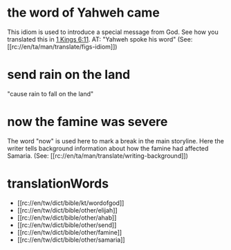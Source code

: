 # the word of Yahweh came

This idiom is used to introduce a special message from God. See how you translated this in [1 Kings 6:11](../06/11.md). AT: "Yahweh spoke his word" (See: [[rc://en/ta/man/translate/figs-idiom]])

# send rain on the land

"cause rain to fall on the land"

# now the famine was severe

The word "now" is used here to mark a break in the main storyline. Here the writer tells background information about how the famine had affected Samaria. (See: [[rc://en/ta/man/translate/writing-background]])

# translationWords

* [[rc://en/tw/dict/bible/kt/wordofgod]]
* [[rc://en/tw/dict/bible/other/elijah]]
* [[rc://en/tw/dict/bible/other/ahab]]
* [[rc://en/tw/dict/bible/other/send]]
* [[rc://en/tw/dict/bible/other/famine]]
* [[rc://en/tw/dict/bible/other/samaria]]